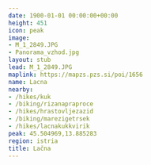 ```yaml
---
date: 1900-01-01 00:00:00+00:00
height: 451
icon: peak
image:
- M_1_2849.JPG
- Panorama_vzhod.jpg
layout: stub
lead: M_1_2849.JPG
maplink: https://mapzs.pzs.si/poi/1656
name: Lacna
nearby:
- /hikes/kuk
- /biking/rizanapraproce
- /hikes/hrastovljezazid
- /biking/marezigetrsek
- /hikes/lacnakukkvirik
peak: 45.504969,13.885283
region: istria
title: Lačna
---
```

